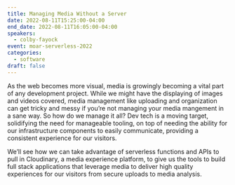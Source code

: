 ```yaml
---
title: Managing Media Without a Server
date: 2022-08-11T15:25:00-04:00
end_date: 2022-08-11T16:05:00-04:00
speakers:
  - colby-fayock
event: moar-serverless-2022
categories:
  - software
draft: false
---
```


As the web becomes more visual, media is growingly becoming a vital part of any development project. While we might have the displaying of images and videos covered, media management like uploading and organization can get tricky and messy if you’re not managing your media mangement in a sane way.
So how do we manage it all? Dev tech is a moving target, solidifying the need for manageable tooling, on top of needing the ability for our infrastructure components to easily communicate, providing a consistent experience for our visitors.

We’ll see how we can take advantage of serverless functions and APIs to pull in Cloudinary, a media experience platform, to give us the tools to build full stack applications that leverage media to deliver high quality experiences for our visitors from secure uploads to media analysis.
